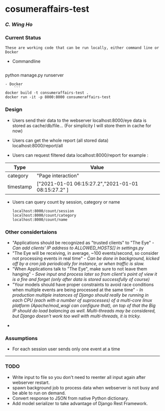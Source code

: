 # cosumeraffairs-test
### _C. Wing Ho_

### Current Status
    These are working code that can be run locally, either command line or Docker

- Commandline
	```
python manage.py runserver
```
- Docker
	```
docker build -t consumeraffairs-test .
docker run -it -p 8000:8000 consumeraffairs-test
```

### Design
- Users send their data to the webserver
      localhost:8000/eye
data is stored as cache/db/file... (For simplicity I will store them in cache for now)

- Users can get the whole report (all stored data)
       localhost:8000/report/all
	   
- Users can request filtered data
       localhost:8000/report
for example :

|  Type |  Value |
| ------------ | ------------ |
| category  |  "Page interaction" |
|  timestamp |  ["2021-01-01 06:15:27.2","2021-01-01 08:15:27.2" ]|

- Users can query count by session, category or name

      localhost:8000/count/session
      localhost:8000/count/category
      localhost:8000/count/name

### Other considertaions
- "Applications should be recognized as "trusted clients" to "The Eye" - *Can add clients' IP address to ALLOWED_HOSTS[] in settings.py*
-  "The Eye will be receiving, in average, ~100 events/second, so consider not processing events in real time" - *Can be done in background, kicked off by a cron job periodically for instance, or when traffic is slow.*
-  "When Applications talk to "The Eye", make sure to not leave them hanging" - *Save input and process later so from client's point of view it is a fire and forget (only after data is stored successfully of course)*
-  "Your models should have proper constraints to avoid race conditions when multiple events are being processed at the same time" - *In production multiple instances of Django should really be running in each CPU (each with a number of suprocesses) of a multi-core linux platform (Apache/mod_wsgi can configure that), on top of that the Big IP should do load balancing as well. Multi-threads may be considered, but Django doesn't work too well with multi-threads, it is tricky.*
*
### Assumptions
- For each session user sends only one event at a time

------------


### TODO

- Write input to file so you don't need to reenter all input again after webserver restart.
- spawn background job to process data when webserver is not busy and be able to run on demand.
- Convert response to JSON from native Python dictionary.
- Add model serializer to take advantage of Django Rest Framework.
